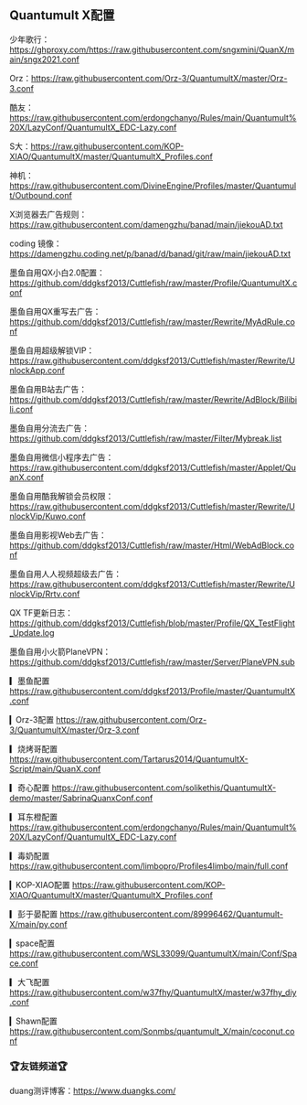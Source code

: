## Quantumult X配置

少年歌行：https://ghproxy.com/https://raw.githubusercontent.com/sngxmini/QuanX/main/sngx2021.conf

Orz：https://raw.githubusercontent.com/Orz-3/QuantumultX/master/Orz-3.conf

酷友：https://raw.githubusercontent.com/erdongchanyo/Rules/main/Quantumult%20X/LazyConf/QuantumultX_EDC-Lazy.conf

S大：https://raw.githubusercontent.com/KOP-XIAO/QuantumultX/master/QuantumultX_Profiles.conf

神机：https://raw.githubusercontent.com/DivineEngine/Profiles/master/Quantumult/Outbound.conf

X浏览器去广告规则：https://raw.githubusercontent.com/damengzhu/banad/main/jiekouAD.txt

coding 镜像：https://damengzhu.coding.net/p/banad/d/banad/git/raw/main/jiekouAD.txt

墨鱼自用QX小白2.0配置：https://github.com/ddgksf2013/Cuttlefish/raw/master/Profile/QuantumultX.conf

墨鱼自用QX重写去广告：https://github.com/ddgksf2013/Cuttlefish/raw/master/Rewrite/MyAdRule.conf

墨鱼自用超级解锁VIP：https://raw.githubusercontent.com/ddgksf2013/Cuttlefish/master/Rewrite/UnlockApp.conf

墨鱼自用B站去广告：https://github.com/ddgksf2013/Cuttlefish/raw/master/Rewrite/AdBlock/Bilibili.conf

墨鱼自用分流去广告：https://github.com/ddgksf2013/Cuttlefish/raw/master/Filter/Mybreak.list

墨鱼自用微信小程序去广告：https://raw.githubusercontent.com/ddgksf2013/Cuttlefish/master/Applet/QuanX.conf

墨鱼自用酷我解锁会员权限：https://raw.githubusercontent.com/ddgksf2013/Cuttlefish/master/Rewrite/UnlockVip/Kuwo.conf

墨鱼自用影视Web去广告：https://github.com/ddgksf2013/Cuttlefish/raw/master/Html/WebAdBlock.conf

墨鱼自用人人视频超级去广告：https://raw.githubusercontent.com/ddgksf2013/Cuttlefish/master/Rewrite/UnlockVip/Rrtv.conf

QX TF更新日志：https://github.com/ddgksf2013/Cuttlefish/blob/master/Profile/QX_TestFlight_Update.log

墨鱼自用小火箭PlaneVPN：https://github.com/ddgksf2013/Cuttlefish/raw/master/Server/PlaneVPN.sub

▎墨鱼配置
https://raw.githubusercontent.com/ddgksf2013/Profile/master/QuantumultX.conf

▎Orz-3配置
https://raw.githubusercontent.com/Orz-3/QuantumultX/master/Orz-3.conf

▎烧烤哥配置
https://raw.githubusercontent.com/Tartarus2014/QuantumultX-Script/main/QuanX.conf

▎奇心配置
https://raw.githubusercontent.com/solikethis/QuantumultX-demo/master/SabrinaQuanxConf.conf

▎耳东橙配置
https://raw.githubusercontent.com/erdongchanyo/Rules/main/Quantumult%20X/LazyConf/QuantumultX_EDC-Lazy.conf

▎毒奶配置
https://raw.githubusercontent.com/limbopro/Profiles4limbo/main/full.conf

▎KOP-XIAO配置
https://raw.githubusercontent.com/KOP-XIAO/QuantumultX/master/QuantumultX_Profiles.conf

▎彭于晏配置
https://raw.githubusercontent.com/89996462/Quantumult-X/main/py.conf

▎space配置
https://raw.githubusercontent.com/WSL33099/QuantumultX/main/Conf/Space.conf

▎大飞配置
https://raw.githubusercontent.com/w37fhy/QuantumultX/master/w37fhy_diy.conf

▎Shawn配置
https://raw.githubusercontent.com/Sonmbs/quantumult_X/main/coconut.conf

### 🏆友链频道🏆

duang测评博客：https://www.duangks.com/
